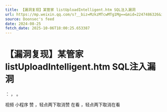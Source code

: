 ```yaml
---
title: 【漏洞复现】某管家 listUploadIntelligent.htm SQL注入漏洞
url: https://mp.weixin.qq.com/s?__biz=MzkzMTcwMTg1Mg==&mid=2247486326&idx=1&sn=25b1ca6857bb8d411e117ea9c7da3aa3
source: Doonsec's feed
date: 2024-08-25
fetch_date: 2025-10-06T18:00:25.653387
---
```


# 【漏洞复现】某管家 listUploadIntelligent.htm SQL注入漏洞

：
，
。

视频
小程序
赞
，轻点两下取消赞
在看
，轻点两下取消在看